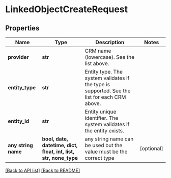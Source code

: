 # LinkedObjectCreateRequest


## Properties
Name | Type | Description | Notes
------------ | ------------- | ------------- | -------------
**provider** | **str** | CRM name (lowercase). See the list above. | 
**entity_type** | **str** | Entity type. The system validates if the type is supported. See the list for each CRM above. | 
**entity_id** | **str** | Entity unique identifier. The system validates if the entity exists. | 
**any string name** | **bool, date, datetime, dict, float, int, list, str, none_type** | any string name can be used but the value must be the correct type | [optional]

[[Back to API list]](../README.md#documentation-for-api-endpoints) [[Back to README]](../README.md)


